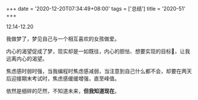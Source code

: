+++
date = '2020-12-20T07:34:49+08:00'
tags = ['总结']
title = '2020-51'
+++

12.14-12.20

我做梦了，梦见自己与一个相互喜欢的女孩做爱。

内心的渴望促成了梦，现实却是一如既往，内心的胆怯、想要实现的目标🎯，让我远离内心的渴望。

焦虑感时弱时强，当我编程时焦虑感减弱，当注意到自己什么都不会，却要在两天后迎接期末考试时，焦虑感缓缓增强，直至峰值。

依然是细碎的茫然，不知道未来，**但我知道现在**。
